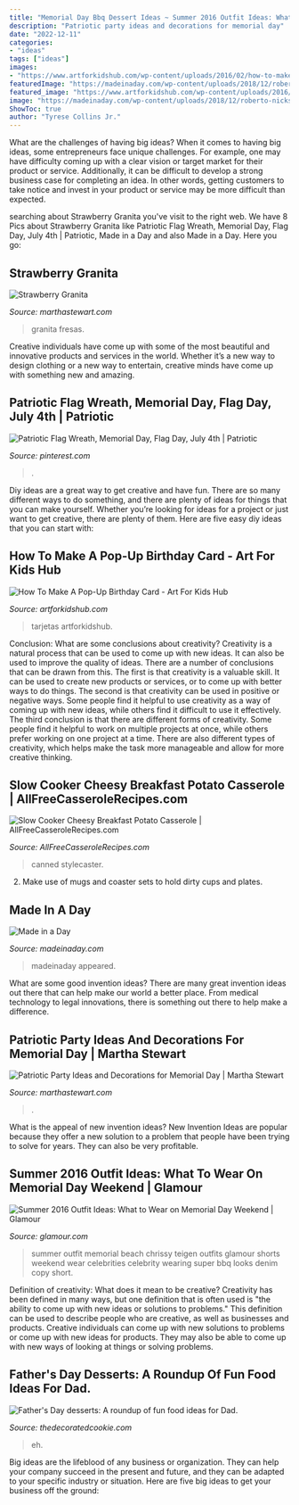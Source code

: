 ```yaml
---
title: "Memorial Day Bbq Dessert Ideas ~ Summer 2016 Outfit Ideas: What To Wear On Memorial Day Weekend"
description: "Patriotic party ideas and decorations for memorial day"
date: "2022-12-11"
categories:
- "ideas"
tags: ["ideas"]
images:
- "https://www.artforkidshub.com/wp-content/uploads/2016/02/how-to-make-birthday-card-feature.jpg"
featuredImage: "https://madeinaday.com/wp-content/uploads/2018/12/roberto-nickson-g-715417-unsplash-scaled.jpg"
featured_image: "https://www.artforkidshub.com/wp-content/uploads/2016/02/how-to-make-birthday-card-feature.jpg"
image: "https://madeinaday.com/wp-content/uploads/2018/12/roberto-nickson-g-715417-unsplash-scaled.jpg"
ShowToc: true
author: "Tyrese Collins Jr."
---
```



What are the challenges of having big ideas?
When it comes to having big ideas, some entrepreneurs face unique challenges. For example, one may have difficulty coming up with a clear vision or target market for their product or service. Additionally, it can be difficult to develop a strong business case for completing an idea. In other words, getting customers to take notice and invest in your product or service may be more difficult than expected.

	

		
searching about Strawberry Granita you've visit to the right web. We have 8 Pics about Strawberry Granita like Patriotic Flag Wreath, Memorial Day, Flag Day, July 4th | Patriotic, Made in a Day and also Made in a Day. Here you go:
		
    
## Strawberry Granita

<img loading=lazy src="https://assets.marthastewart.com/styles/wmax-1500/d11/bd0607_bbq6/bd0607_bbq6_sq.jpg?itok=75jMIo7B" onerror="this.onerror=null;this.src='https://tse4.mm.bing.net/th?id=OIP.Pfg0md_lBFP-GO7j3KX8HgHaHa&amp;pid=15.1';" alt="Strawberry Granita">

_Source: marthastewart.com_

>granita fresas. 

	

Creative individuals have come up with some of the most beautiful and innovative products and services in the world. Whether it’s a new way to design clothing or a new way to entertain, creative minds have come up with something new and amazing.

    
## Patriotic Flag Wreath, Memorial Day, Flag Day, July 4th | Patriotic

<img loading=lazy src="https://i.pinimg.com/originals/65/52/11/655211fff37e6aeba0fa424b19e015e8.jpg" onerror="this.onerror=null;this.src='https://tse2.mm.bing.net/th?id=OIP.r1_8CYUmxCZTTtRDJTwa-wHaJ4&amp;pid=15.1';" alt="Patriotic Flag Wreath, Memorial Day, Flag Day, July 4th | Patriotic">

_Source: pinterest.com_

>. 

	

Diy ideas are a great way to get creative and have fun. There are so many different ways to do something, and there are plenty of ideas for things that you can make yourself. Whether you’re looking for ideas for a project or just want to get creative, there are plenty of them. Here are five easy diy ideas that you can start with: 

    
## How To Make A Pop-Up Birthday Card - Art For Kids Hub

<img loading=lazy src="https://www.artforkidshub.com/wp-content/uploads/2016/02/how-to-make-birthday-card-feature.jpg" onerror="this.onerror=null;this.src='https://tse4.mm.bing.net/th?id=OIP.ulLBaU4WQ2H_R7ENEsyX6wHaE8&amp;pid=15.1';" alt="How To Make A Pop-Up Birthday Card - Art For Kids Hub">

_Source: artforkidshub.com_

>tarjetas artforkidshub. 

	

Conclusion: What are some conclusions about creativity?
Creativity is a natural process that can be used to come up with new ideas. It can also be used to improve the quality of ideas. There are a number of conclusions that can be drawn from this. The first is that creativity is a valuable skill. It can be used to create new products or services, or to come up with better ways to do things. The second is that creativity can be used in positive or negative ways. Some people find it helpful to use creativity as a way of coming up with new ideas, while others find it difficult to use it effectively. The third conclusion is that there are different forms of creativity. Some people find it helpful to work on multiple projects at once, while others prefer working on one project at a time. There are also different types of creativity, which helps make the task more manageable and allow for more creative thinking.

    
## Slow Cooker Cheesy Breakfast Potato Casserole | AllFreeCasseroleRecipes.com

<img loading=lazy src="https://d2droglu4qf8st.cloudfront.net/2016/01/250173/Slow-Cooker-Cheesy-Breakfast-Potato-Casserole_ExtraLarge800_ID-1352312.jpg?v=1352312" onerror="this.onerror=null;this.src='https://tse2.mm.bing.net/th?id=OIP.4fb92FYtpfP2X5_L1vY1mAHaLH&amp;pid=15.1';" alt="Slow Cooker Cheesy Breakfast Potato Casserole | AllFreeCasseroleRecipes.com">

_Source: AllFreeCasseroleRecipes.com_

>canned stylecaster. 

	

2. Make use of mugs and coaster sets to hold dirty cups and plates.

    
## Made In A Day

<img loading=lazy src="https://madeinaday.com/wp-content/uploads/2018/12/roberto-nickson-g-715417-unsplash-scaled.jpg" onerror="this.onerror=null;this.src='https://tse3.mm.bing.net/th?id=OIP.E_HAwFhJMDNP7DErXUKZ2AHaLH&amp;pid=15.1';" alt="Made in a Day">

_Source: madeinaday.com_

>madeinaday appeared. 

	

What are some good invention ideas?
There are many great invention ideas out there that can help make our world a better place. From medical technology to legal innovations, there is something out there to help make a difference.

    
## Patriotic Party Ideas And Decorations For Memorial Day | Martha Stewart

<img loading=lazy src="http://assets.marthastewart.com/styles/wmax-1500/d17/msl_jul06_clipart/msl_jul06_clipart_horiz.jpg?itok=YajMnTPN" onerror="this.onerror=null;this.src='https://tse4.mm.bing.net/th?id=OIP.-CD_MOtDfRiDpMeY_laE1gHaEK&amp;pid=15.1';" alt="Patriotic Party Ideas and Decorations for Memorial Day | Martha Stewart">

_Source: marthastewart.com_

>. 

	

What is the appeal of new invention ideas?
New Invention Ideas are popular because they offer a new solution to a problem that people have been trying to solve for years. They can also be very profitable.

    
## Summer 2016 Outfit Ideas: What To Wear On Memorial Day Weekend | Glamour

<img loading=lazy src="https://media.glamour.com/photos/573cf780e7a5aa0957a6368e/master/h_1025,c_limit/GettyImages-531439812.jpg" onerror="this.onerror=null;this.src='https://tse2.mm.bing.net/th?id=OIP.fLdUb8fAWG6wX0W2matS7AHaJ8&amp;pid=15.1';" alt="Summer 2016 Outfit Ideas: What to Wear on Memorial Day Weekend | Glamour">

_Source: glamour.com_

>summer outfit memorial beach chrissy teigen outfits glamour shorts weekend wear celebrities celebrity wearing super bbq looks denim copy short. 

	

Definition of creativity: What does it mean to be creative?
Creativity has been defined in many ways, but one definition that is often used is "the ability to come up with new ideas or solutions to problems." This definition can be used to describe people who are creative, as well as businesses and products. Creative individuals can come up with new solutions to problems or come up with new ideas for products. They may also be able to come up with new ways of looking at things or solving problems.

    
## Father&#039;s Day Desserts: A Roundup Of Fun Food Ideas For Dad.

<img loading=lazy src="https://thedecoratedcookie.com/wp-content/uploads/2016/06/fathersday-grillcupcakes.jpg" onerror="this.onerror=null;this.src='https://tse2.mm.bing.net/th?id=OIP.-PiZVjWbI7aPctesbCJOoQHaLH&amp;pid=15.1';" alt="Father&#039;s Day desserts: A roundup of fun food ideas for Dad.">

_Source: thedecoratedcookie.com_

>eh. 

	

Big ideas are the lifeblood of any business or organization. They can help your company succeed in the present and future, and they can be adapted to your specific industry or situation. Here are five big ideas to get your business off the ground: 

